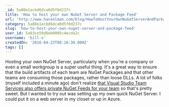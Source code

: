 ```yaml
---
_id: 5a88e1acbd6dca0d5f0d237c
title: 'How to host your own NuGet Server and Package Feed'
url: 'http://www.hanselman.com/blog/HowToHostYourOwnNuGetServerAndPackageFeed.aspx'
category: 5a88e1acbd6dca0d5f0d237c
slug: 'how-to-host-your-own-nuget-server-and-package-feed'
user_id: 5a83ce59d6eb0005c4ecda2c
username: 'bill-s'
createdOn: '2016-04-23T08:16:39.000Z'
tags: []
---
```


Hosting your own NuGet Server, particularly when you're a company or even a small workgroup is a super useful thing. It's a great way to ensure that the build artifacts of each team are NuGet Packages and that other teams are consuming those packages, rather than loose DLLs. A lot of folks (myself included a minute ago) don't realize <a href="https://marketplace.visualstudio.com/items?itemName=ms.feed">that Visual Studio Team Services also offers private NuGet Feeds for your team</a> so that's pretty sweet. But I wanted to try out was setting up my own quick NuGet Server. I could put it on a web server in my closet or up in Azure.
